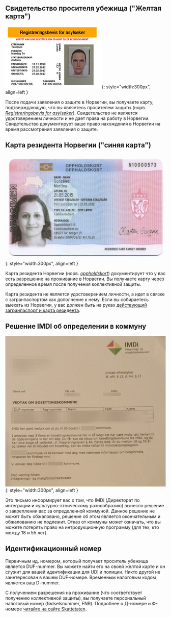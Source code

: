 ## Свидетельство просителя убежища ("Желтая карта")

![Asylsokerbevis](assets/asylsokerbevis.png){: style="width:300px", align=left }

После подачи заявления о защите в Норвегии, вы получаете карту, подтверждающую, что вы являетесь просителем защиты (норв. [_Registreringsbevis for asylsøker_](https://www.udi.no/ord-og-begreper/asylsokerbevis/)). Свидетельство не является удостоверением личности и не дает права на работу в Норвегии. Свидетельство документирует ваше право нахождения в Норвегии на время рассмотрения заявления о защите.

## Карта резидента Норвегии ("синяя карта")

![Oppholdskort](assets/oppholdskort.jpg){: style="width:300px", align=left }

Карта резидента Норвегии (норв. [_oppholdskort_](https://www.udi.no/ord-og-begreper/oppholdskort/)) документирует что у вас есть разрешение на проживание в Норвегии. Вы получаете карту через определенное время после получения коллективной защиты.

Карта резидента не является удостоверением личности, а идет в связке с загранпаспортом как дополнение к нему. Если вы собираетесь выехать из Норвегии, у вас должен быть на руках
[действующий загранпаспорт и карта резидента](https://www.udi.no/viktige-meldinger/har-du-planlagt-a-reise-til-utlandet/).

## Решение IMDI об определении в коммуну

![Vedtak om bosettingskommune](assets/vedtak-om-bosettingskommune.jpg){: style="width:300px", align=left }

Это письмо информирует вас о том, что IMDi (Директорат по интеграции и культурно-этническому разнообразию) вынесло решение о закреплении вас за определенной коммуной. Данное решение не может быть обжаловано, решение об этом является окончательным и обжалованию не подлежит. Отказ от коммуны может означать, что вы можете потерять право на интродукционную программу (для тех, кто между 18 и 55 лет).

## Идентификационный номер

Первичным ид. номером, который получает проситель убежища является DUF-nummer. Вы можете найти его на своей желтой карте и он служит для вашей идентификации для UDI и полиции. Никто другой не заинтересован в вашем DUF-номере. Временным налоговым кодом является ваш D-nummer.

С получением разрешения на проживание (что соответствует получению коллективной защиты), вы получаете персональный налоговый номер (fødselsnummer, FNR). Подробнее о Д-номере и Ф-номере [читайте на сайте Skattetaten](https://www.skatteetaten.no/person/utenlandsk/informasjon-til-deg-som-er-asylsoker-fra-ukraina2/).